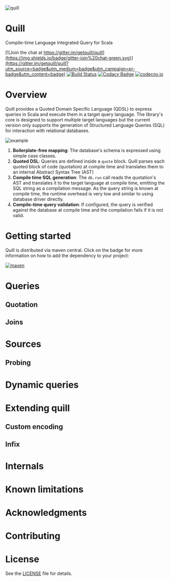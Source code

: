 ![quill](https://raw.githubusercontent.com/getquill/quill/master/quill.png)
# Quill
Compile-time Language Integrated Query for Scala

[![Join the chat at https://gitter.im/getquill/quill](https://img.shields.io/badge/gitter-join%20chat-green.svg)](https://gitter.im/getquill/quill?utm_source=badge&utm_medium=badge&utm_campaign=pr-badge&utm_content=badge)
[![Build Status](https://img.shields.io/travis/getquill/quill.svg)](https://api.travis-ci.org/getquill/quill.svg?branch=master)
[![Codacy Badge](https://img.shields.io/codacy/36ab84c7ff43480489df9b7312a4bdc1.svg)](https://www.codacy.com/app/fwbrasil/quill)
[![codecov.io](https://img.shields.io/codecov/c/github/getquill/quill.svg)](http://codecov.io/github/getquill/quill?branch=master)

# Overview #

Quill provides a Quoted Domain Specific Language (QDSL) to express queries in Scala and execute them in a target query language. The library's core is designed to support multiple target languages but the current version only supports the generation of Structured Language Queries (SQL) for interaction with relational databases.

![example](https://raw.githubusercontent.com/getquill/quill/master/example.gif)

1. **Boilerplate-free mapping**: The database's schema is expressed using simple case classes.
2. **Quoted DSL**: Queries are defined inside a `quote` block. Quill parses each quoted block of code (quotation) at compile time and translates them to an internal Abstract Syntax Tree (AST)
3. **Compile time SQL generation**: The `db.run` call reads the quotation's AST and translates it to the target language at compile time, emitting the SQL string as a compilation message. As the query string is known at compile time, the runtime overhead is very low and similar to using database driver directly.
4. **Compile-time query validation**: If configured, the query is verified against the database at compile time and the compilation fails if it is not valid.

# Getting started #

Quill is distributed via maven central. Click on the badge for more information on how to add the dependency to your project:

[![maven](https://img.shields.io/maven-central/v/io.getquill/quill_2.11.svg)](http://search.maven.org/#search%7Cga%7C1%7Cg%3A%22io.getquill%22)

# Queries #

## Quotation ##

## Joins ##



# Sources #

## Probing ##

# Dynamic queries #

# Extending quill #

## Custom encoding ##

## Infix ##

# Internals #

# Known limitations #

# Acknowledgments #

# Contributing #

# License #

See the [LICENSE](https://github.com/getquill/quill/blob/master/LICENSE.txt) file for details.